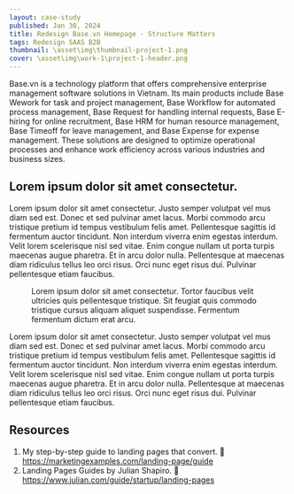 ```yaml
---
layout: case-study
published: Jan 30, 2024
title: Redesign Base.vn Homepage - Structure Matters
tags: Redesign SAAS B2B
thumbnail: \asset\img\thumbnail-project-1.png
cover: \asset\img\work-1\project-1-header.png
---
```


<p class="intro">
Base.vn is a technology platform that offers comprehensive enterprise management software solutions in Vietnam. Its main products include Base Wework for task and project management, Base Workflow for automated process management, Base Request for handling internal requests, Base E-hiring for online recruitment, Base HRM for human resource management, Base Timeoff for leave management, and Base Expense for expense management. These solutions are designed to optimize operational processes and enhance work efficiency across various industries and business sizes.
</p>
<h2 class="headline">Lorem ipsum dolor sit amet consectetur.</h2>
<p class="paragraph">
  Lorem ipsum dolor sit amet consectetur. Justo semper volutpat vel mus
  diam sed est. Donec et sed pulvinar amet lacus. Morbi commodo arcu
  tristique pretium id tempus vestibulum felis amet. Pellentesque
  sagittis id fermentum auctor tincidunt. Non interdum viverra enim
  egestas interdum. Velit lorem scelerisque nisl sed vitae. Enim congue
  nullam ut porta turpis maecenas augue pharetra. Et in arcu dolor
  nulla. Pellentesque at maecenas diam ridiculus tellus leo orci risus.
  Orci nunc eget risus dui. Pulvinar pellentesque etiam faucibus.
</p>
<figure>
  <img data-src="{{ site.baseurl }}\asset\img\work-1\placeholder.png" alt="" class="lazyload"/>
  <figcaption class="image-caption">
    Lorem ipsum dolor sit amet consectetur. Tortor faucibus velit
    ultricies quis pellentesque tristique. Sit feugiat quis commodo
    tristique cursus aliquam aliquet suspendisse. Fermentum fermentum
    dictum erat arcu.
  </figcaption>
</figure>
<p class="paragraph">
  Lorem ipsum dolor sit amet consectetur. Justo semper volutpat vel mus
  diam sed est. Donec et sed pulvinar amet lacus. Morbi commodo arcu
  tristique pretium id tempus vestibulum felis amet. Pellentesque
  sagittis id fermentum auctor tincidunt. Non interdum viverra enim
  egestas interdum. Velit lorem scelerisque nisl sed vitae. Enim congue
  nullam ut porta turpis maecenas augue pharetra. Et in arcu dolor
  nulla. Pellentesque at maecenas diam ridiculus tellus leo orci risus.
  Orci nunc eget risus dui. Pulvinar pellentesque etiam faucibus.
</p>
<h2 class="headline">Resources</h2>
<ol class="resources">
  <li>My step-by-step guide to landing pages that convert. 🔗 <a href="https://marketingexamples.com/landing-page/guide">https://marketingexamples.com/landing-page/guide</a></li>
  <li>Landing Pages Guides by Julian Shapiro. 🔗 <a href="https://www.julian.com/guide/startup/landing-pages">https://www.julian.com/guide/startup/landing-pages</a></li>
</ol>